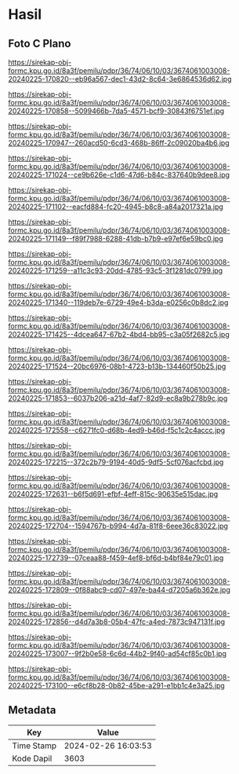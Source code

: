 # Hasil

## Foto C Plano

https://sirekap-obj-formc.kpu.go.id/8a3f/pemilu/pdpr/36/74/06/10/03/3674061003008-20240225-170820--eb96a567-dec1-43d2-8c64-3e6864536d62.jpg

https://sirekap-obj-formc.kpu.go.id/8a3f/pemilu/pdpr/36/74/06/10/03/3674061003008-20240225-170858--5099466b-7da5-4571-bcf9-30843f6751ef.jpg

https://sirekap-obj-formc.kpu.go.id/8a3f/pemilu/pdpr/36/74/06/10/03/3674061003008-20240225-170947--260acd50-6cd3-468b-86ff-2c09020ba4b6.jpg

https://sirekap-obj-formc.kpu.go.id/8a3f/pemilu/pdpr/36/74/06/10/03/3674061003008-20240225-171024--ce9b626e-c1d6-47d6-b84c-837640b9dee8.jpg

https://sirekap-obj-formc.kpu.go.id/8a3f/pemilu/pdpr/36/74/06/10/03/3674061003008-20240225-171102--eacfd884-fc20-4945-b8c8-a84a2017321a.jpg

https://sirekap-obj-formc.kpu.go.id/8a3f/pemilu/pdpr/36/74/06/10/03/3674061003008-20240225-171149--f89f7988-6288-41db-b7b9-e97ef6e59bc0.jpg

https://sirekap-obj-formc.kpu.go.id/8a3f/pemilu/pdpr/36/74/06/10/03/3674061003008-20240225-171259--a11c3c93-20dd-4785-93c5-3f1281dc0799.jpg

https://sirekap-obj-formc.kpu.go.id/8a3f/pemilu/pdpr/36/74/06/10/03/3674061003008-20240225-171340--119deb7e-6729-49e4-b3da-e0256c0b8dc2.jpg

https://sirekap-obj-formc.kpu.go.id/8a3f/pemilu/pdpr/36/74/06/10/03/3674061003008-20240225-171425--4dcea647-67b2-4bd4-bb95-c3a05f2682c5.jpg

https://sirekap-obj-formc.kpu.go.id/8a3f/pemilu/pdpr/36/74/06/10/03/3674061003008-20240225-171524--20bc6976-08b1-4723-b13b-134460f50b25.jpg

https://sirekap-obj-formc.kpu.go.id/8a3f/pemilu/pdpr/36/74/06/10/03/3674061003008-20240225-171853--6037b206-a21d-4af7-82d9-ec8a9b278b9c.jpg

https://sirekap-obj-formc.kpu.go.id/8a3f/pemilu/pdpr/36/74/06/10/03/3674061003008-20240225-172558--c6271fc0-d68b-4ed9-b46d-f5c1c2c4accc.jpg

https://sirekap-obj-formc.kpu.go.id/8a3f/pemilu/pdpr/36/74/06/10/03/3674061003008-20240225-172215--372c2b79-9194-40d5-9df5-5cf076acfcbd.jpg

https://sirekap-obj-formc.kpu.go.id/8a3f/pemilu/pdpr/36/74/06/10/03/3674061003008-20240225-172631--b6f5d691-efbf-4eff-815c-90635e515dac.jpg

https://sirekap-obj-formc.kpu.go.id/8a3f/pemilu/pdpr/36/74/06/10/03/3674061003008-20240225-172704--1594767b-b994-4d7a-81f8-6eee36c83022.jpg

https://sirekap-obj-formc.kpu.go.id/8a3f/pemilu/pdpr/36/74/06/10/03/3674061003008-20240225-172739--07ceaa88-f459-4ef8-bf6d-b4bf84e79c01.jpg

https://sirekap-obj-formc.kpu.go.id/8a3f/pemilu/pdpr/36/74/06/10/03/3674061003008-20240225-172809--0f88abc9-cd07-497e-ba44-d7205a6b362e.jpg

https://sirekap-obj-formc.kpu.go.id/8a3f/pemilu/pdpr/36/74/06/10/03/3674061003008-20240225-172856--d4d7a3b8-05b4-47fc-a4ed-7873c947131f.jpg

https://sirekap-obj-formc.kpu.go.id/8a3f/pemilu/pdpr/36/74/06/10/03/3674061003008-20240225-173007--9f2b0e58-6c6d-44b2-9f40-ad54cf85c0b1.jpg

https://sirekap-obj-formc.kpu.go.id/8a3f/pemilu/pdpr/36/74/06/10/03/3674061003008-20240225-173100--e6cf8b28-0b82-45be-a291-e1bb1c4e3a25.jpg


## Metadata

| Key        | Value               |
| ---------- | ------------------- |
| Time Stamp | 2024-02-26 16:03:53 |
| Kode Dapil | 3603                |



